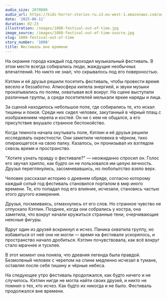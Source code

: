 ```yaml
---
audio_size: 2870880
audio_url: https://kids-horror-stories-ru.s3.eu-west-1.amazonaws.com/audio/1080-festival-out-of-time.mp3
date: '2025-06-11'
duration: 02:23
illustration: /images/1080-festival-out-of-time.jpg
image_source: /images/1080-festival-out-of-time-source.jpg
slug: 1080-festival-out-of-time
story_number: '1080'
title: Фестиваль вне времени
---
```


На окраине города каждый год проходил музыкальный фестиваль. В этом месте всегда собирались люди, жаждущие необычных впечатлений. Но никто не знал, что скрывалось под его поверхностью.

Кэтлин и её друзья решили посетить фестиваль, чтобы провести время весело и беззаботно. Атмосфера кипела энергией, и звуки музыки прокатывались по полям, охватывая всё вокруг. На сцене выступали различные группы, а среди посетителей мелькали яркие наряды и лица.

За сценой находилось небольшое поле, где собирались те, кто искал тишины и покоя. Среди них сидел человек, закутанный в чёрный плащ с изображением черепа и костей. Он ни с кем не общался, а его присутствие внушало странное беспокойство.

Когда темнота начала окутывать поле, Кэтлин и её друзья решили исследовать окрестности. Они заметили человека в чёрном, тихо опирающегося на свою палку. Казалось, он пронизывал их взглядом сквозь время и пространство.

"Хотите узнать правду о фестивале?" — неожиданно спросил он. Голос его звучал хрипло, как будто он не пользовался им целую вечность. Друзья переглянулись, засомневавшись, но любопытство взяло верх.

Человек рассказал историю о древнем обряде, согласно которому каждый сотый год фестиваль становился порталом в мир иного времени. Те, кто попадал под его влияние, исчезали, становясь частью этого другого измерения.

Друзья, посмеиваясь, отмахнулись от его слов. Но странное чувство не отпускало Кэтлин. Позднее, когда они собрались у костра, она заметила, что вокруг начали кружиться странные тени, очерчивающие неясные фигуры.

Вдруг один из друзей вскрикнул и исчез. Паника охватила группу, но избавиться от неё они не могли — время на фестивале ускорялось, и пространство начало дробиться. Кэтлин почувствовала, как всё вокруг стало мрачнее и тусклее.

В этот момент она поняла, что древняя легенда была правдой. Безмолвный человек с черепом на спине медленно исчезал в тумане, оставляя после себя тишину и чёрные небеса.

На следующее утро фестиваль продолжался, как будто ничего и не случилось. Кэтлин нигде не могла найти своих друзей, и никто не помнил о тех, кто исчез. Как будто их никогда и не было. Фестиваль продолжался вне времени.